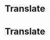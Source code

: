 <!--
created_at: '2012-04-12 19:15:07'
updated_at: '2013-03-13 14:19:58'
authors:
    - 'Jérôme Bogaerts'
tags:
    - Deliveries
-->

Translate
=========
Translate
=========

